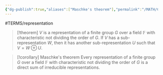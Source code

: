 ```yaml
---
{"dg-publish":true,"aliases":["Maschke's theorem"],"permalink":"/MATH/Cards/Nodes/Maschke's Theorem/","dgPassFrontmatter":true}
---
```


#TERMS/representation 

> [!theorem]
> $V$ is a representation of a finite group $G$ over a field $\mathbb{F}$ with characteristic not dividing the order of $G$. If $V$ has a sub-representation $W$, then it has another sub-representation $U$ such that $V=W\oplus U$.


> [!corollary] Maschke's theorem
> Every representation of a finite group $G$ over a field $\mathbb{F}$ with characteristic not dividing the order of $G$ is a direct sum of irreducible representations.

